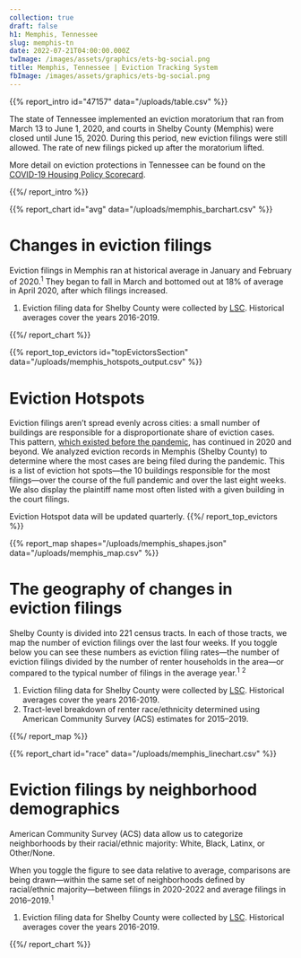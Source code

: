 ```yaml
---
collection: true
draft: false
h1: Memphis, Tennessee
slug: memphis-tn
date: 2022-07-21T04:00:00.000Z
twImage: /images/assets/graphics/ets-bg-social.png
title: Memphis, Tennessee | Eviction Tracking System
fbImage: /images/assets/graphics/ets-bg-social.png
---
```


{{% report_intro id="47157" data="/uploads/table.csv" %}}

The state of Tennessee implemented an eviction moratorium that ran from March 13 to June 1, 2020, and courts in Shelby County (Memphis) were closed until June 15, 2020. During this period, new eviction filings were still allowed. The rate of new filings picked up after the moratorium lifted.

More detail on eviction protections in Tennessee can be found on the [COVID-19 Housing Policy Scorecard](https://evictionlab.org/covid-policy-scorecard/tn/).

{{%/ report_intro %}}



{{% report_chart id="avg" data="/uploads/memphis_barchart.csv" %}}

# Changes in eviction filings

Eviction filings in Memphis ran at historical average in January and February of 2020.<sup>1</sup> They began to fall in March and bottomed out at 18% of average in April 2020, after which filings increased. 

1. Eviction filing data for Shelby County were collected by [LSC](https://www.lsc.gov/). Historical averages cover the years 2016-2019.

{{%/ report_chart %}}



{{% report_top_evictors id="topEvictorsSection" data="/uploads/memphis_hotspots_output.csv" %}}
# Eviction Hotspots

Eviction filings aren’t spread evenly across cities: a small number of buildings are responsible for a disproportionate share of eviction cases. This pattern, [which existed before the pandemic](https://evictionlab.org/top-evicting-landlords-drive-us-eviction-crisis/), has continued in 2020 and beyond. We analyzed eviction records in Memphis (Shelby County) to determine where the most cases are being filed during the pandemic. This is a list of eviction hot spots—the 10 buildings responsible for the most filings—over the course of the full pandemic and over the last eight weeks. We also display the plaintiff name most often listed with a given building in the court filings.

Eviction Hotspot data will be updated quarterly.
{{%/ report_top_evictors %}}



{{% report_map shapes="/uploads/memphis_shapes.json" data="/uploads/memphis_map.csv" %}}

# The geography of changes in eviction filings

Shelby County is divided into 221 census tracts. In each of those tracts, we map the number of eviction filings over the last four weeks. If you toggle below you can see these numbers as eviction filing rates—the number of eviction filings divided by the number of renter households in the area—or compared to the typical number of filings in the average year.<sup>1</sup> <sup>2</sup>

1. Eviction filing data for Shelby County were collected by [LSC](https://www.lsc.gov/). Historical averages cover the years 2016-2019.
2. Tract-level breakdown of renter race/ethnicity determined using American Community Survey (ACS) estimates for 2015–2019.

{{%/ report_map %}}



{{% report_chart id="race" data="/uploads/memphis_linechart.csv" %}}

# Eviction filings by neighborhood demographics

American Community Survey (ACS) data allow us to categorize neighborhoods by their racial/ethnic majority: White, Black, Latinx, or Other/None. 

When you toggle the figure to see data relative to average, comparisons are being drawn—within the same set of neighborhoods defined by racial/ethnic majority—between filings in 2020-2022 and average filings in 2016–2019.<sup>1</sup>

1. Eviction filing data for Shelby County were collected by [LSC](https://www.lsc.gov/). Historical averages cover the years 2016-2019.

{{%/ report_chart %}}